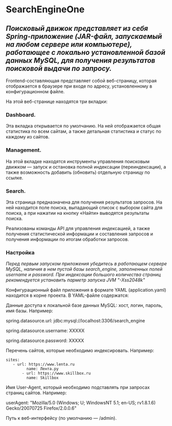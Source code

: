 # SearchEngineOne

## _Поисковый движок представляет из себя Spring-приложение (JAR-файл, запускаемый на любом сервере или компьютере), работающее с локально установленной базой данных MySQL,  для получения результатов поисковой выдачи по запросу._
Frontend-составляющая представляет собой веб-страницу, которая отображается в браузере при входе по адресу, установленному в конфигурационном файле.

На этой веб-странице находятся три вкладки:

### Dashboard.
Эта вкладка открывается по умолчанию. На ней отображается общая статистика по всем сайтам, а также детальная статистика и статус по каждому из сайтов.

### Management.
На этой вкладке находятся инструменты управления поисковым движком — запуск и остановка полной индексации (переиндексации), а также возможность добавить (обновить) отдельную страницу по ссылке.

### Search.
Эта страница предназначена для получения результатов запросов. На ней находится поле поиска, выпадающий список с выбором сайта для поиска, а при нажатии на кнопку «Найти» выводятся результаты поиска.

Реализованы команды API для управления индексацией, а также получения статистической информации и составления запросов и получения информации по итогам обработки запросов.

### Настройка

_Перед первым запуском приложения убедитесь в работающем сервере MySQL, наличия в нем пустой базы search_engine, заполненных полей username и password. При индексации большого количества страниц рекомендуется установить парметр запуска JVM "-Xss2048k"_

Конфигурационный файл приложения в формате YAML (application.yaml) находится в корне проекта. В YAML-файле содержатся:

Данные доступа к локальной базе данных MySQL: хост, логин, пароль, имя базы. Например:

spring.datasource.url: jdbc:mysql://localhost:3306/search_engine

spring.datasource.username: ХХХХХ

spring.datasource.password: ХХХХХ

Перечень сайтов, которые необходимо индексировать. Например:

	sites:
	   - url: https://www.lenta.ru
             name: Лента.ру
           - url: https://www.skillbox.ru
             name: Skillbox

Имя User-Agent, который необходимо подставлять при запросах страниц сайтов. Например:

userAgent: "Mozilla/5.0 (Windows; U; WindowsNT 5.1; en-US; rv1.8.1.6) Gecko/20070725 Firefox/2.0.0.6"

Путь к веб-интерфейсу (по умолчанию — /admin).
